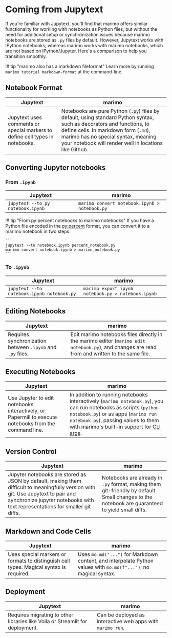 # Coming from Jupytext

If you're familiar with Jupytext, you'll find that marimo offers similar
functionality for working with notebooks as Python files, but without the need
for additional setup or synchronization issues because marimo notebooks
are stored as `.py` files by default. However, Jupytext works with IPython
notebooks, whereas marimo works with marimo notebooks, which are not based
on IPython/Jupyter. Here's a comparison to help you transition smoothly.

!!! tip "marimo also has a markdown fileformat"
    Learn more by running `marimo tutorial markdown-format` at the command-line.

## Notebook Format

| Jupytext | marimo |
|----------|--------|
| Jupytext uses comments or special markers to define cell types in notebooks. | Notebooks are pure Python (`.py`) files by default, using standard Python syntax, such as decorators and functions, to define cells. In markdown form (`.md`), marimo has no special syntax, meaning your notebook will render well in locations like Github. |

## Converting Jupyter notebooks

### From `.ipynb`

| Jupytext | marimo |
|----------|--------|
| `jupytext --to py notebook.ipynb` | `marimo convert notebook.ipynb > notebook.py` |

!!! tip "From py:percent notebooks to marimo notebooks"
    If you have a Python file encoded in the [py:percent](https://jupytext.readthedocs.io/en/latest/#text-notebooks)
    format, you can convert it to a marimo notebook in two steps:

    ```
    jupytext --to notebook.ipynb percent_notebook.py
    marimo convert notebook.ipynb > marimo_notebook.py
    ```

### To `.ipynb`

| Jupytext | marimo |
|----------|--------|
| `jupytext --to notebook.ipynb notebook.py` | `marimo export ipynb notebook.py > notebook.ipynb` |

## Editing Notebooks

| Jupytext | marimo |
|----------|--------|
| Requires synchronization between `.ipynb` and `.py` files. | Edit marimo notebooks files directly in the marimo editor (`marimo edit notebook.py`), and changes are read from and written to the same file. |

## Executing Notebooks

| Jupytext | marimo |
|----------|--------|
| Use Jupyter to edit notebooks interactively, or Papermill to execute notebooks from the command line. | In addition to running notebooks interactively (`marimo notebook.py`), you can run notebooks as scripts (`python notebook.py`) or as apps (`marimo run notebook.py`), passing values to them with marimo's built-in support for [CLI args](../../api/cli_args.md). |

## Version Control

| Jupytext | marimo |
|----------|--------|
| Jupyter notebooks are stored as JSON by default, making them difficult to meaningfully version with git. Use Jupytext to pair and synchronize jupyter notebooks with text representations for smaller git diffs. | Notebooks are already in `.py` format, making them git-friendly by default. Small changes to the notebook are guaranteed to yield small diffs. |

## Markdown and Code Cells

| Jupytext | marimo |
|----------|--------|
| Uses special markers or formats to distinguish cell types. Magical syntax is required. | Uses `mo.md("...")` for Markdown content, and interpolate Python values with `mo.md(f"...")`; no magical syntax. |

## Deployment

| Jupytext | marimo |
|----------|--------|
| Requires migrating to other libraries like Voila or Streamlit for deployment. | Can be deployed as interactive web apps with `marimo run`. |
